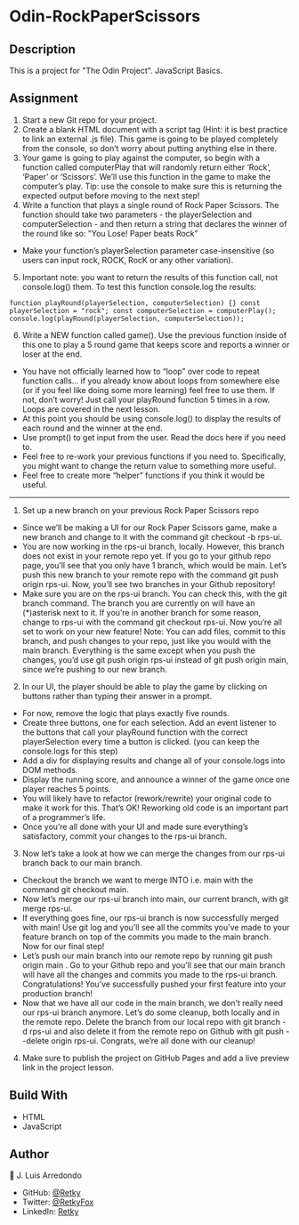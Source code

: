 # Odin-RockPaperScissors
## Description
This is a project for "The Odin Project". JavaScript Basics.
## Assignment
1. Start a new Git repo for your project.
2. Create a blank HTML document with a script tag (Hint: it is best practice to link an external .js file). This game is going to be played completely from the console, so don’t worry about putting anything else in there.
3. Your game is going to play against the computer, so begin with a function called computerPlay that will randomly return either ‘Rock’, ‘Paper’ or ‘Scissors’. We’ll use this function in the game to make the computer’s play. Tip: use the console to make sure this is returning the expected output before moving to the next step!
4. Write a function that plays a single round of Rock Paper Scissors. The function should take two parameters - the playerSelection and computerSelection - and then return a string that declares the winner of the round like so: "You Lose! Paper beats Rock"
* Make your function’s playerSelection parameter case-insensitive (so users can input rock, ROCK, RocK or any other variation).
5. Important note: you want to return the results of this function call, not console.log() them. To test this function console.log the results:

`function playRound(playerSelection, computerSelection) {}
const playerSelection = "rock";
const computerSelection = computerPlay();
console.log(playRound(playerSelection, computerSelection));`

6. Write a NEW function called game(). Use the previous function inside of this one to play a 5 round game that keeps score and reports a winner or loser at the end.
* You have not officially learned how to “loop” over code to repeat function calls… if you already know about loops from somewhere else (or if you feel like doing some more learning) feel free to use them. If not, don’t worry! Just call your playRound function 5 times in a row. Loops are covered in the next lesson.
* At this point you should be using console.log() to display the results of each round and the winner at the end.
* Use prompt() to get input from the user. Read the docs here if you need to.
* Feel free to re-work your previous functions if you need to. Specifically, you might want to change the return value to something more useful.
* Feel free to create more “helper” functions if you think it would be useful.
---
1. Set up a new branch on your previous Rock Paper Scissors repo
* Since we’ll be making a UI for our Rock Paper Scissors game, make a new branch and change to it with the command git checkout -b rps-ui.
* You are now working in the rps-ui branch, locally. However, this branch does not exist in your remote repo yet. If you go to your github repo page, you’ll see that you only have 1 branch, which would be main. Let’s push this new branch to your remote repo with the command git push origin rps-ui. Now, you’ll see two branches in your Github repository!
* Make sure you are on the rps-ui branch. You can check this, with the git branch command. The branch you are currently on will have an (*)asterisk next to it. If you’re in another branch for some reason, change to rps-ui with the command git checkout rps-ui. Now you’re all set to work on your new feature! Note: You can add files, commit to this branch, and push changes to your repo, just like you would with the main branch. Everything is the same except when you push the changes, you’d use git push origin rps-ui instead of git push origin main, since we’re pushing to our new branch.
2. In our UI, the player should be able to play the game by clicking on buttons rather than typing their answer in a prompt.
* For now, remove the logic that plays exactly five rounds.
* Create three buttons, one for each selection. Add an event listener to the buttons that call your playRound function with the correct playerSelection every time a button is clicked. (you can keep the console.logs for this step)
* Add a div for displaying results and change all of your console.logs into DOM methods.
* Display the running score, and announce a winner of the game once one player reaches 5 points.
* You will likely have to refactor (rework/rewrite) your original code to make it work for this. That’s OK! Reworking old code is an important part of a programmer’s life.
* Once you’re all done with your UI and made sure everything’s satisfactory, commit your changes to the rps-ui branch.
3. Now let’s take a look at how we can merge the changes from our rps-ui branch back to our main branch.
* Checkout the branch we want to merge INTO i.e. main with the command git checkout main.
* Now let’s merge our rps-ui branch into main, our current branch, with git merge rps-ui.
* If everything goes fine, our rps-ui branch is now successfully merged with main! Use git log and you’ll see all the commits you’ve made to your feature branch on top of the commits you made to the main branch. Now for our final step!
* Let’s push our main branch into our remote repo by running git push origin main . Go to your Github repo and you’ll see that our main branch will have all the changes and commits you made to the rps-ui branch. Congratulations! You’ve successfully pushed your first feature into your production branch!
* Now that we have all our code in the main branch, we don’t really need our rps-ui branch anymore. Let’s do some cleanup, both locally and in the remote repo. Delete the branch from our local repo with git branch -d rps-ui and also delete it from the remote repo on Github with git push --delete origin rps-ui. Congrats, we’re all done with our cleanup!
4. Make sure to publish the project on GitHub Pages and add a live preview link in the project lesson.
## Build With
* HTML
* JavaScript
## Author
:bust_in_silhouette: J. Luis Arredondo
* GitHub: [@Retky](https://github.com/Retky "J. Luis Arredondo GitHub")
* Twitter: [@RetkyFox](https://twitter.com/retkyFox "J. Luis Arredondo Twitter")
* LinkedIn: [Retky](https://www.linkedin.com/in/Retky "J. Luis Arredondo LinkedIn")
